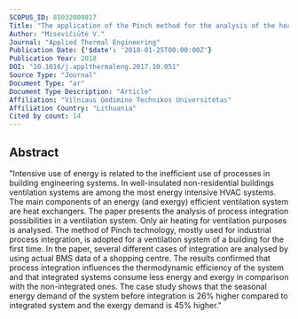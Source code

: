 ```yaml
---
SCOPUS_ID: 85032000817
Title: "The application of the Pinch method for the analysis of the heat exchangers network in a ventilation system of a building"
Author: "Misevičiūtė V."
Journal: "Applied Thermal Engineering"
Publication Date: {'$date': '2018-01-25T00:00:00Z'}
Publication Year: 2018
DOI: "10.1016/j.applthermaleng.2017.10.051"
Source Type: "Journal"
Document Type: "ar"
Document Type Description: "Article"
Affiliation: "Vilniaus Gedimino Technikos Universitetas"
Affiliation Country: "Lithuania"
Cited by count: 14
---
```


## Abstract
"Intensive use of energy is related to the inefficient use of processes in building engineering systems. In well-insulated non-residential buildings ventilation systems are among the most energy intensive HVAC systems. The main components of an energy (and exergy) efficient ventilation system are heat exchangers. The paper presents the analysis of process integration possibilities in a ventilation system. Only air heating for ventilation purposes is analysed. The method of Pinch technology, mostly used for industrial process integration, is adopted for a ventilation system of a building for the first time. In the paper, several different cases of integration are analysed by using actual BMS data of a shopping centre. The results confirmed that process integration influences the thermodynamic efficiency of the system and that integrated systems consume less energy and exergy in comparison with the non-integrated ones. The case study shows that the seasonal energy demand of the system before integration is 26% higher compared to integrated system and the exergy demand is 45% higher."
